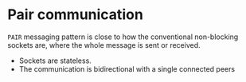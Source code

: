 # Pair communication

`PAIR` messaging pattern is close to how the conventional non-blocking sockets are, where the whole message is sent or received.

- Sockets are stateless.
- The communication is bidirectional with a single connected peers
